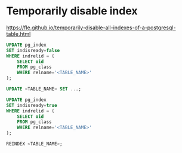 
# Temporarily disable index
https://fle.github.io/temporarily-disable-all-indexes-of-a-postgresql-table.html

```sql
UPDATE pg_index
SET indisready=false
WHERE indrelid = (
    SELECT oid
    FROM pg_class
    WHERE relname='<TABLE_NAME>'
);

UPDATE <TABLE_NAME> SET ...;

UPDATE pg_index
SET indisready=true
WHERE indrelid = (
    SELECT oid
    FROM pg_class
    WHERE relname='<TABLE_NAME>'
);

REINDEX <TABLE_NAME>;

```